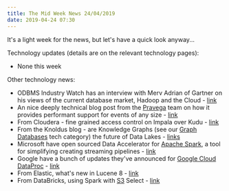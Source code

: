 ```yaml
---
title: The Mid Week News 24/04/2019
date: 2019-04-24 07:30
---
```

It's a light week for the news, but let's have a quick look anyway...
<!--more-->

Technology updates (details are on the relevant technology pages):

* None this week

Other technology news:

* ODBMS Industry Watch has an interview with Merv Adrian of Gartner on his views of the current database market, Hadoop and the Cloud - [link](http://www.odbms.org/blog/2019/04/on-the-database-market-interview-with-merv-adrian/)
* An nice deeply technical blog post from the [Pravega](/technologies/pravega/) team on how it provides performant support for events of any size - [link](http://blog.pravega.io/2019/04/22/events-big-or-small-bring-them-on/)
* From Cloudera - fine grained access control on Impala over Kudu - [link](https://blog.cloudera.com/blog/2019/04/fine-grained-authorization-with-apache-kudu-and-impala/)
* From the Knoldus blog - are Knowledge Graphs (see our [Graph Databases](/tech-categories/graph-databases/) tech category) the future of Data Lakes - [links](https://blog.knoldus.com/are-knowledge-graphs-the-future-of-data-lakes/)
* Microsoft have open sourced Data Accelerator for [Apache Spark](/technologies/apache-spark/), a tool for simplifying creating streaming pipelines - [link](https://cloudblogs.microsoft.com/opensource/2019/04/16/microsoft-open-sources-data-accelerator-for-apache-spark/)
* Google have a bunch of updates they've announced for [Google Cloud DataProc](/technologies/google-cloud-dataproc/) - [link](https://cloud.google.com/blog/products/data-analytics/new-open-source-tools-in-cloud-dataproc-process-data-at-cloud-scale)
* From Elastic, what's new in Lucene 8 - [link](https://www.elastic.co/blog/whats-new-in-lucene-8)
* From DataBricks, using Spark with [S3](/technologies/amazon-s3) Select - [link](https://databricks.com/blog/2019/04/17/running-peta-scale-spark-jobs-on-object-storage-using-s3-select.html)